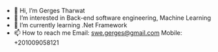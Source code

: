 - 👋 Hi, I’m Gerges Tharwat
- 👀 I’m interested in Back-end software engineering, Machine Learning
- 🌱 I’m currently learning .Net Framework
- 📫 How to reach me
Email: swe.gerges@gmail.com
Mobile: +201009058121
<!---
SWE-Gerges/SWE-Gerges is a ✨ special ✨ repository because its `README.md` (this file) appears on your GitHub profile.
You can click the Preview link to take a look at your changes.
--->
